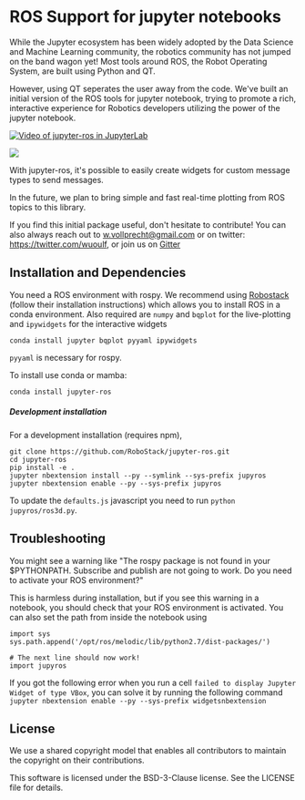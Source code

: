 # ROS Support for jupyter notebooks

While the Jupyter ecosystem has been widely adopted by
the Data Science and Machine Learning community, the
robotics community has not jumped on the band wagon yet!
Most tools around ROS, the Robot Operating System, are
built using Python and QT.

However, using QT seperates the user away from the code.
We've built an initial version of the ROS tools for jupyter
notebook, trying to promote a rich, interactive experience
for Robotics developers utilizing the power of the jupyter
notebook.

[![Video of jupyter-ros in JupyterLab](https://raw.githubusercontent.com/wolfv/jupyter-ros/master/docs/assets/jupyterlab-with-ros.gif)](https://www.youtube.com/watch?v=mPvYZango2E)

![](https://raw.githubusercontent.com/wolfv/jupyter-ros/master/docs/assets/screenshot.png)

With jupyter-ros, it's possible to easily create widgets for
custom message types to send messages.

In the future, we plan to bring simple and fast real-time
plotting from ROS topics to this library.

If you find this initial package useful, don't hesitate to
contribute!
You can also always reach out to w.vollprecht@gmail.com or
on twitter: https://twitter.com/wuoulf, or join us on [Gitter](https://gitter.im/RoboStack/Lobby)

## Installation and Dependencies

You need a ROS environment with rospy. We recommend using [Robostack](https://github.com/RoboStack/ros-noetic) (follow their installation instructions) which allows you to install ROS in a conda environment.
Also required are `numpy` and `bqplot` for the live-plotting
and `ipywidgets` for the interactive widgets

    conda install jupyter bqplot pyyaml ipywidgets

`pyyaml` is necessary for rospy.

To install use conda or mamba:

    conda install jupyter-ros

##### Development installation

For a development installation (requires npm),

    git clone https://github.com/RoboStack/jupyter-ros.git
    cd jupyter-ros
    pip install -e .
    jupyter nbextension install --py --symlink --sys-prefix jupyros
    jupyter nbextension enable --py --sys-prefix jupyros


To update the `defaults.js` javascript you need to run `python jupyros/ros3d.py`.


## Troubleshooting

You might see a warning like "The rospy package is not found in your $PYTHONPATH.
Subscribe and publish are not going to work. Do you need to activate your ROS environment?"

This is harmless during installation, but if you see this warning in a notebook, you should
check that your ROS environment is activated. You can also set the path from inside the notebook
using

```
import sys
sys.path.append('/opt/ros/melodic/lib/python2.7/dist-packages/')

# The next line should now work!
import jupyros
```

If you got the following error when you run a cell ```failed to display Jupyter Widget of type VBox```,
you can solve it by running the following command ```jupyter nbextension enable --py --sys-prefix widgetsnbextension```

## License

We use a shared copyright model that enables all contributors to maintain the copyright on their contributions.

This software is licensed under the BSD-3-Clause license. See the LICENSE file for details.
